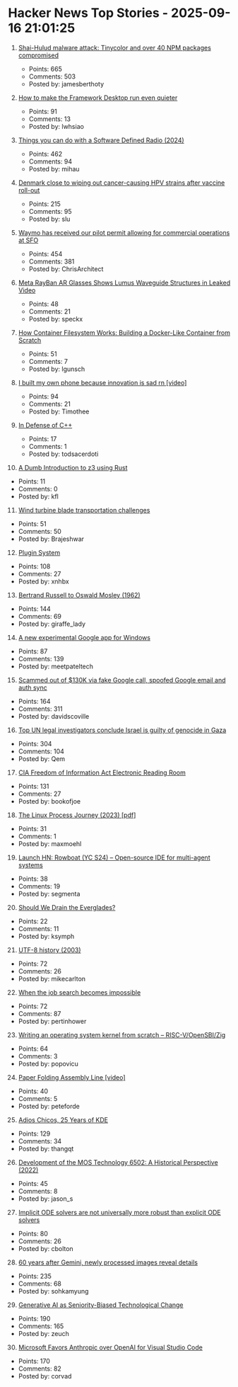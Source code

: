 # Hacker News Top Stories - 2025-09-16 21:01:25

1. [Shai-Hulud malware attack: Tinycolor and over 40 NPM packages compromised](https://www.stepsecurity.io/blog/ctrl-tinycolor-and-40-npm-packages-compromised)
   - Points: 665
   - Comments: 503
   - Posted by: jamesberthoty

2. [How to make the Framework Desktop run even quieter](https://noctua.at/en/how-to-make-the-framework-desktop-run-even-quieter)
   - Points: 91
   - Comments: 13
   - Posted by: lwhsiao

3. [Things you can do with a Software Defined Radio (2024)](https://blinry.org/50-things-with-sdr/)
   - Points: 462
   - Comments: 94
   - Posted by: mihau

4. [Denmark close to wiping out cancer-causing HPV strains after vaccine roll-out](https://www.gavi.org/vaccineswork/denmark-close-wiping-out-leading-cancer-causing-hpv-strains-after-vaccine-roll-out)
   - Points: 215
   - Comments: 95
   - Posted by: slu

5. [Waymo has received our pilot permit allowing for commercial operations at SFO](https://waymo.com/blog/#short-all-systems-go-at-sfo-waymo-has-received-our-pilot-permit)
   - Points: 454
   - Comments: 381
   - Posted by: ChrisArchitect

6. [Meta RayBan AR Glasses Shows Lumus Waveguide Structures in Leaked Video](https://kguttag.com/2025/09/16/meta-rayban-ar-glasses-shows-lumus-waveguide-structures-in-leaked-video/)
   - Points: 48
   - Comments: 21
   - Posted by: speckx

7. [How Container Filesystem Works: Building a Docker-Like Container from Scratch](https://labs.iximiuz.com/tutorials/container-filesystem-from-scratch)
   - Points: 51
   - Comments: 7
   - Posted by: lgunsch

8. [I built my own phone because innovation is sad rn [video]](https://www.youtube.com/watch?v=qy_9w_c2ub0)
   - Points: 94
   - Comments: 21
   - Posted by: Timothee

9. [In Defense of C++](https://dayvster.com/blog/in-defense-of-cpp/)
   - Points: 17
   - Comments: 1
   - Posted by: todsacerdoti

10. [A Dumb Introduction to z3 using Rust](https://asibahi.github.io/thoughts/a-gentle-introduction-to-z3/)
   - Points: 11
   - Comments: 0
   - Posted by: kfl

11. [Wind turbine blade transportation challenges](https://spectrum.ieee.org/wind-turbine-blade-transport-plane)
   - Points: 51
   - Comments: 50
   - Posted by: Brajeshwar

12. [Plugin System](https://iina.io/plugins/)
   - Points: 108
   - Comments: 27
   - Posted by: xnhbx

13. [Bertrand Russell to Oswald Mosley (1962)](https://lettersofnote.com/2016/02/02/every-ounce-of-my-energy/)
   - Points: 144
   - Comments: 69
   - Posted by: giraffe_lady

14. [A new experimental Google app for Windows](https://blog.google/products/search/google-app-windows-labs/)
   - Points: 87
   - Comments: 139
   - Posted by: meetpateltech

15. [Scammed out of $130K via fake Google call, spoofed Google email and auth sync](https://bewildered.substack.com/p/i-was-scammed-out-of-130000-and-google)
   - Points: 164
   - Comments: 311
   - Posted by: davidscoville

16. [Top UN legal investigators conclude Israel is guilty of genocide in Gaza](https://www.middleeasteye.net/news/un-concludes-israel-guilty-genocide-gaza)
   - Points: 304
   - Comments: 104
   - Posted by: Qem

17. [CIA Freedom of Information Act Electronic Reading Room](https://www.cia.gov/readingroom)
   - Points: 131
   - Comments: 27
   - Posted by: bookofjoe

18. [The Linux Process Journey (2023) [pdf]](https://thelearningjourneyebooks.com/wp-content/uploads/2023/09/TheLinuxProcessJourney_v6_Sep2023.pdf)
   - Points: 31
   - Comments: 1
   - Posted by: maxmoehl

19. [Launch HN: Rowboat (YC S24) – Open-source IDE for multi-agent systems](https://github.com/rowboatlabs/rowboat)
   - Points: 38
   - Comments: 19
   - Posted by: segmenta

20. [Should We Drain the Everglades?](https://rabbitcavern.substack.com/p/should-we-drain-the-everglades)
   - Points: 22
   - Comments: 11
   - Posted by: ksymph

21. [UTF-8 history (2003)](https://doc.cat-v.org/bell_labs/utf-8_history)
   - Points: 72
   - Comments: 26
   - Posted by: mikecarlton

22. [When the job search becomes impossible](https://www.jeffwofford.com/wp/?p=2240)
   - Points: 72
   - Comments: 87
   - Posted by: pertinhower

23. [Writing an operating system kernel from scratch – RISC-V/OpenSBI/Zig](https://popovicu.com/posts/writing-an-operating-system-kernel-from-scratch/)
   - Points: 64
   - Comments: 3
   - Posted by: popovicu

24. [Paper Folding Assembly Line [video]](https://www.youtube.com/watch?v=XhUuhl9iWpQ)
   - Points: 40
   - Comments: 5
   - Posted by: peteforde

25. [Adios Chicos, 25 Years of KDE](https://jriddell.org/2025/09/14/adios-chicos-25-years-of-kde/)
   - Points: 129
   - Comments: 34
   - Posted by: thangqt

26. [Development of the MOS Technology 6502: A Historical Perspective (2022)](https://www.EmbeddedRelated.com/showarticle/1453.php)
   - Points: 45
   - Comments: 8
   - Posted by: jason_s

27. [Implicit ODE solvers are not universally more robust than explicit ODE solvers](https://www.stochasticlifestyle.com/implicit-ode-solvers-are-not-universally-more-robust-than-explicit-ode-solvers-or-why-no-ode-solver-is-best/)
   - Points: 80
   - Comments: 26
   - Posted by: cbolton

28. [60 years after Gemini, newly processed images reveal details](https://arstechnica.com/space/2025/09/60-years-after-gemini-newly-processed-images-reveal-incredible-details/)
   - Points: 235
   - Comments: 68
   - Posted by: sohkamyung

29. [Generative AI as Seniority-Biased Technological Change](https://papers.ssrn.com/sol3/papers.cfm?abstract_id=5425555)
   - Points: 190
   - Comments: 165
   - Posted by: zeuch

30. [Microsoft Favors Anthropic over OpenAI for Visual Studio Code](https://www.theverge.com/report/778641/microsoft-visual-studio-code-anthropic-claude-4)
   - Points: 170
   - Comments: 82
   - Posted by: corvad


